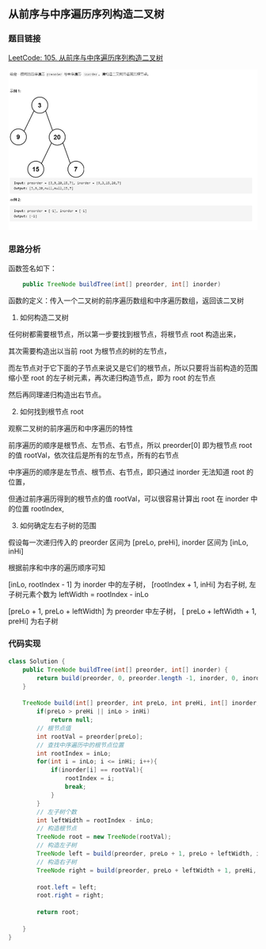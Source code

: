 ##  从前序与中序遍历序列构造二叉树

### 题目链接

[LeetCode: 105. 从前序与中序遍历序列构造二叉树](https://leetcode-cn.com/problems/construct-binary-tree-from-preorder-and-inorder-traversal/)

![img.png](../pics/从前序与中序遍历序列构造二叉树.png)

### 思路分析

函数签名如下：

```java
    public TreeNode buildTree(int[] preorder, int[] inorder)
```
函数的定义：传入一个二叉树的前序遍历数组和中序遍历数组，返回该二叉树

1. 如何构造二叉树

任何树都需要根节点，所以第一步要找到根节点，将根节点 root 构造出来，

其次需要构造出以当前 root 为根节点的树的左节点，

而左节点对于它下面的子节点来说又是它们的根节点，所以只要将当前构造的范围缩小至 root 的左子树元素，再次递归构造节点，即为 root 的左节点

然后再同理递归构造出右节点。

2. 如何找到根节点 root

观察二叉树的前序遍历和中序遍历的特性

前序遍历的顺序是根节点、左节点、右节点，所以 preorder[0] 即为根节点 root 的值 rootVal，依次往后是所有的左节点，所有的右节点

中序遍历的顺序是左节点、根节点、右节点，即只通过 inorder 无法知道 root 的位置，

但通过前序遍历得到的根节点的值 rootVal，可以很容易计算出 root 在 inorder 中的位置 rootIndex,

3. 如何确定左右子树的范围

假设每一次递归传入的 preorder 区间为 [preLo, preHi], inorder 区间为 [inLo, inHi]

根据前序和中序的遍历顺序可知

[inLo, rootIndex - 1] 为 inorder 中的左子树， [rootIndex + 1, inHi] 为右子树, 左子树元素个数为 leftWidth = rootIndex - inLo

[preLo + 1, preLo + leftWidth] 为 preorder 中左子树， [ preLo + leftWidth + 1, preHi] 为右子树

### 代码实现

```java
class Solution {
    public TreeNode buildTree(int[] preorder, int[] inorder) {
        return build(preorder, 0, preorder.length -1, inorder, 0, inorder.length -1);
    }

    TreeNode build(int[] preorder, int preLo, int preHi, int[] inorder, int inLo, int inHi){
        if(preLo > preHi || inLo > inHi)
            return null;
        // 根节点值
        int rootVal = preorder[preLo];
        // 查找中序遍历中的根节点位置
        int rootIndex = inLo;
        for(int i = inLo; i <= inHi; i++){
            if(inorder[i] == rootVal){
                rootIndex = i;
                break;
            }
        }
        // 左子树个数
        int leftWidth = rootIndex - inLo;
        // 构造根节点
        TreeNode root = new TreeNode(rootVal);
        // 构造左子树
        TreeNode left = build(preorder, preLo + 1, preLo + leftWidth, inorder, inLo, rootIndex -1);
        // 构造右子树
        TreeNode right = build(preorder, preLo + leftWidth + 1, preHi, inorder, rootIndex + 1, inHi);

        root.left = left;
        root.right = right;

        return root;

    }
}
```


